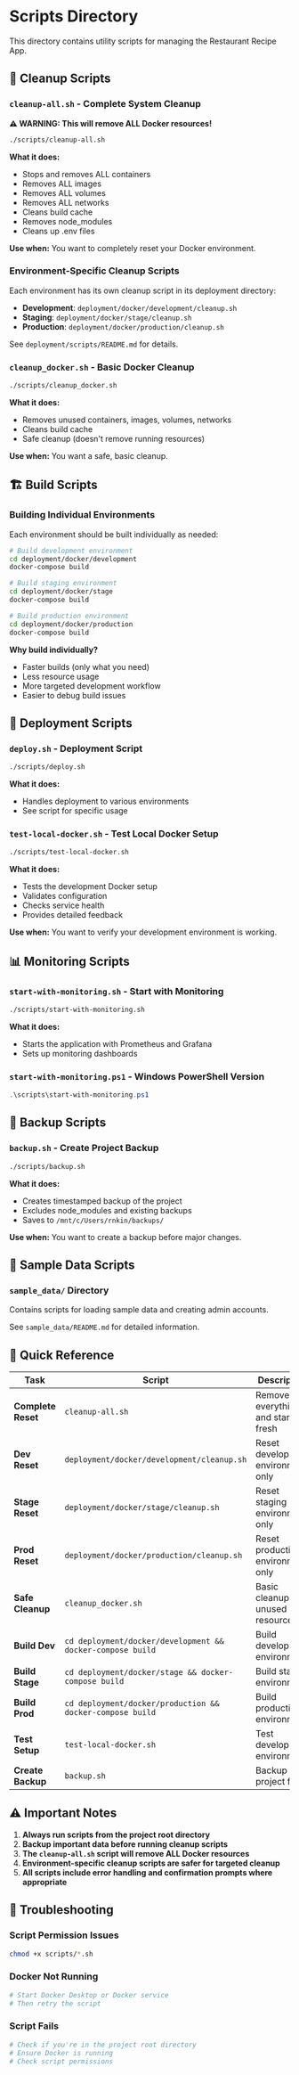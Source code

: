 # Scripts Directory

This directory contains utility scripts for managing the Restaurant Recipe App.

## 🧹 Cleanup Scripts

### `cleanup-all.sh` - Complete System Cleanup
**⚠️ WARNING: This will remove ALL Docker resources!**

```bash
./scripts/cleanup-all.sh
```

**What it does:**
- Stops and removes ALL containers
- Removes ALL images
- Removes ALL volumes
- Removes ALL networks
- Cleans build cache
- Removes node_modules
- Cleans up .env files

**Use when:** You want to completely reset your Docker environment.

### Environment-Specific Cleanup Scripts
Each environment has its own cleanup script in its deployment directory:

- **Development**: `deployment/docker/development/cleanup.sh`
- **Staging**: `deployment/docker/stage/cleanup.sh`
- **Production**: `deployment/docker/production/cleanup.sh`

See `deployment/scripts/README.md` for details.

### `cleanup_docker.sh` - Basic Docker Cleanup
```bash
./scripts/cleanup_docker.sh
```

**What it does:**
- Removes unused containers, images, volumes, networks
- Cleans build cache
- Safe cleanup (doesn't remove running resources)

**Use when:** You want a safe, basic cleanup.

## 🏗️ Build Scripts

### Building Individual Environments
Each environment should be built individually as needed:

```bash
# Build development environment
cd deployment/docker/development
docker-compose build

# Build staging environment
cd deployment/docker/stage
docker-compose build

# Build production environment
cd deployment/docker/production
docker-compose build
```

**Why build individually?**
- Faster builds (only what you need)
- Less resource usage
- More targeted development workflow
- Easier to debug build issues

## 🚀 Deployment Scripts

### `deploy.sh` - Deployment Script
```bash
./scripts/deploy.sh
```

**What it does:**
- Handles deployment to various environments
- See script for specific usage

### `test-local-docker.sh` - Test Local Docker Setup
```bash
./scripts/test-local-docker.sh
```

**What it does:**
- Tests the development Docker setup
- Validates configuration
- Checks service health
- Provides detailed feedback

**Use when:** You want to verify your development environment is working.

## 📊 Monitoring Scripts

### `start-with-monitoring.sh` - Start with Monitoring
```bash
./scripts/start-with-monitoring.sh
```

**What it does:**
- Starts the application with Prometheus and Grafana
- Sets up monitoring dashboards

### `start-with-monitoring.ps1` - Windows PowerShell Version
```powershell
.\scripts\start-with-monitoring.ps1
```

## 💾 Backup Scripts

### `backup.sh` - Create Project Backup
```bash
./scripts/backup.sh
```

**What it does:**
- Creates timestamped backup of the project
- Excludes node_modules and existing backups
- Saves to `/mnt/c/Users/rnkin/backups/`

**Use when:** You want to create a backup before major changes.

## 📁 Sample Data Scripts

### `sample_data/` Directory
Contains scripts for loading sample data and creating admin accounts.

See `sample_data/README.md` for detailed information.

## 🎯 Quick Reference

| Task | Script | Description |
|------|--------|-------------|
| **Complete Reset** | `cleanup-all.sh` | Remove everything and start fresh |
| **Dev Reset** | `deployment/docker/development/cleanup.sh` | Reset development environment only |
| **Stage Reset** | `deployment/docker/stage/cleanup.sh` | Reset staging environment only |
| **Prod Reset** | `deployment/docker/production/cleanup.sh` | Reset production environment only |
| **Safe Cleanup** | `cleanup_docker.sh` | Basic cleanup of unused resources |
| **Build Dev** | `cd deployment/docker/development && docker-compose build` | Build development environment |
| **Build Stage** | `cd deployment/docker/stage && docker-compose build` | Build staging environment |
| **Build Prod** | `cd deployment/docker/production && docker-compose build` | Build production environment |
| **Test Setup** | `test-local-docker.sh` | Test development environment |
| **Create Backup** | `backup.sh` | Backup project files |

## ⚠️ Important Notes

1. **Always run scripts from the project root directory**
2. **Backup important data before running cleanup scripts**
3. **The `cleanup-all.sh` script will remove ALL Docker resources**
4. **Environment-specific cleanup scripts are safer for targeted cleanup**
5. **All scripts include error handling and confirmation prompts where appropriate**

## 🔧 Troubleshooting

### Script Permission Issues
```bash
chmod +x scripts/*.sh
```

### Docker Not Running
```bash
# Start Docker Desktop or Docker service
# Then retry the script
```

### Script Fails
```bash
# Check if you're in the project root directory
# Ensure Docker is running
# Check script permissions
```
